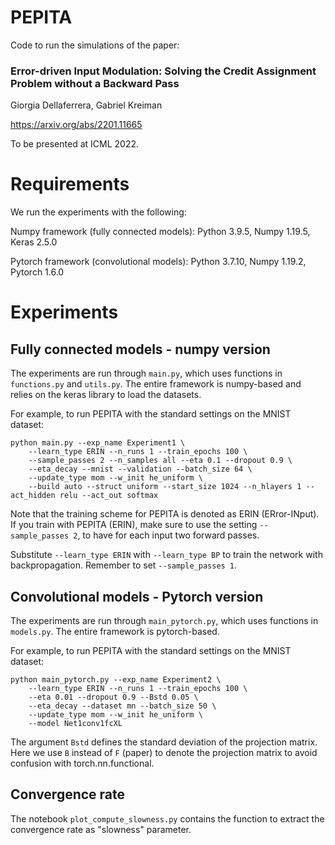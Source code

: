 # PEPITA

Code to run the simulations of the paper:
### Error-driven Input Modulation: Solving the Credit Assignment Problem without a Backward Pass

Giorgia Dellaferrera, Gabriel Kreiman

https://arxiv.org/abs/2201.11665

To be presented at ICML 2022.


# Requirements
We run the experiments with the following:

Numpy framework (fully connected models): Python 3.9.5, Numpy 1.19.5, Keras 2.5.0

Pytorch framework (convolutional models): Python 3.7.10, Numpy 1.19.2, Pytorch 1.6.0


# Experiments  

## Fully connected models - numpy version

The experiments are run through `main.py`, which uses functions in `functions.py` and `utils.py`. 
The entire framework is numpy-based and relies on the keras library to load the datasets.

For example, to run PEPITA with the standard settings on the MNIST dataset:
```
python main.py --exp_name Experiment1 \
    --learn_type ERIN --n_runs 1 --train_epochs 100 \
    --sample_passes 2 --n_samples all --eta 0.1 --dropout 0.9 \
    --eta_decay --mnist --validation --batch_size 64 \
    --update_type mom --w_init he_uniform \
    --build auto --struct uniform --start_size 1024 --n_hlayers 1 --act_hidden relu --act_out softmax
``` 

Note that the training scheme for PEPITA is denoted as ERIN (ERror-INput). 
If you train with PEPITA (ERIN), make sure to use the setting `--sample_passes 2`, to have for each input two forward passes.

Substitute `--learn_type ERIN` with `--learn_type BP` to train the network with backpropagation. Remember to set `--sample_passes 1`.

## Convolutional models - Pytorch version

The experiments are run through `main_pytorch.py`, which uses functions in `models.py`. The entire framework is pytorch-based.

For example, to run PEPITA with the standard settings on the MNIST dataset:
```
python main_pytorch.py --exp_name Experiment2 \
    --learn_type ERIN --n_runs 1 --train_epochs 100 \
    --eta 0.01 --dropout 0.9 --Bstd 0.05 \
    --eta_decay --dataset mn --batch_size 50 \
    --update_type mom --w_init he_uniform \
    --model Net1conv1fcXL
``` 

The argument `Bstd` defines the standard deviation of the projection matrix. 
Here we use `B` instead of `F` (paper) to denote the projection matrix to avoid confusion with torch.nn.functional.

## Convergence rate

The notebook `plot_compute_slowness.py` contains the function to extract the convergence rate as "slowness" parameter.
